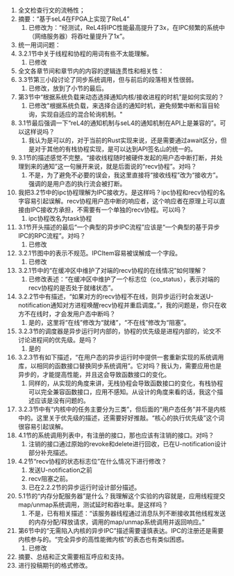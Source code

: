 

1. 全文检查行文的流畅性；
 1. 摘要：“基于seL4在FPGA上实现了ReL4”
	 1. 已修改为：“经测试，ReL4将IPC性能最高提升了3x，在IPC频繁的系统中（网络服务器）将吞吐量提升了1x”。
2. 统一用词问题：
 1. 3.2.1节中关于线程和协程的用词有些不太能理解。
	 1. 已修改
3. 全文各章节间和章节内的内容的逻辑连贯性和相关性：
 1. 3.3节第三小段讨论了同步系统调用，但与前后的段落相关性很弱。
	 1. 已修改，放到了小节的最后。
4. 第3节中“根据系统负载来动态选择通知内核/接收进程的时机”是如何实现的？
	1. 已修改"根据系统负载，来选择合适的通知时机，避免频繁中断和盲目轮询，实现自适应的混合轮询机制。"
5. 3.1节最后强调一下“reL4的通知机制与seL4的通知机制在API上是兼容的”。可以这样说吗？
	1. 我认为是可以的，对于当前的Rust实现来说，还是需要通过await区分，但是对于其他的有栈协程实现，是可以达到API签名山的统一的。
6. 3.1节的描述感觉不完整。“接收线程随时被硬件发起的用户态中断打断，并处理到来的通知”这一句展开来说，就是后面说的“recv协程”。对吗？
	1. 不是，为了避免不必要的误会，我这里直接将“接收线程”改为“接收方”。强调的是用户态的执行流会被打断。
7. 我把3.2节中的ipc协程理解为IPC接收方。是这样吗？ipc协程和recv协程的名字容易引起误解。recv协程用户态中断的响应者，这个响应者在原理上可以直接由IPC接收方承担，不需要有一个单独的recv协程。可以吗？
	1. ipc协程改名为task协程
8. 3.1节开头描述的最后“一个典型的异步IPC流程”应该是“一个典型的基于异步IPC的RPC流程”。对吗？
	1. 已修改
9. 3.2.1节图中的表示不规范。IPCItem容易被误解成一个字段。
	1. 已修改
10. 3.2.1节中的“在缓冲区中维护了对端的recv协程的在线情况”如何理解？
	1. 已修改表述：“在缓冲区中维护了一个标志位（co_status），表示对端的recv协程的是否处于就绪状态”。
11. 3.2.2节中有描述，“如果对方的recv协程不在线，则异步运行时会发送U-notification通知对方进程唤醒recv协程并重启调度。”，我的问题是，你只在收方不在线时，才会发用户态中断吗？
	1. 是的，这里将“在线”修改为“就绪”，“不在线”修改为“阻塞”。
12. 3.2.3节的调度器是异步运行时内部的，协程的优先级是进程内部的，论文不讨论进程间的优先级。是吗？
	1. 是的
13. 3.2.3节有如下描述，“在用户态的异步运行时中提供一套重新实现的系统调用库，以相同的函数接口替换同步系统调用”。它对吗？我认为，需要应用也是异步的，才能提高性能，并且这会导致函数接口的变化。
	1. 同样的，从实现的角度来讲，无栈协程会导致函数接口的变化，有栈协程可以完全兼容函数接口，应用不感知。从设计的角度来看的话，我这个描述应该是没有问题的。
14. 3.2.3节中有“内核中的任务主要分为三类”，但后面的“用户态任务”并不是内核中的。这里关于优先级的描述，还需要好好推敲。“核心的执行优先级”这个词很容易引起误解。
15. 4.1节的系统调用列表中，有注册的接口，那也应该有注销的接口。对吗？
	1. 注销的接口通过原始的revoke和delete进行回收，已在U-notification设计部分补充描述。
16. 4.2节“recv协程的状态标志位”在什么情况下进行修改？
	1. 发送U-notification之前
	2. recv阻塞之前。
	3. 已在2.2.2节的异步运行时设计部分描述。
17. 5.1节的“内存分配服务器”是什么？我理解这个实验的内容就是，应用线程提交map/unmap系统调用，测试延时和吞吐率。是这样吗？
	1. 不是，已有相关描述：“该服务器线程通过消息队列不断接收其他线程发送的内存分配/释放请求，调用的map/unmap系统调用并返回响应。”
18. 第6节中的“无需陷入内核的异步IPC”描述需要谨慎表达。IPC的注册还是需要内核参与的。“完全异步的高性能微内核”的表态也有类似困惑。
	1. 已修改
19. 摘要、总结和正文需要相互呼应和支持。
20. 进行投稿期刊的格式修改。